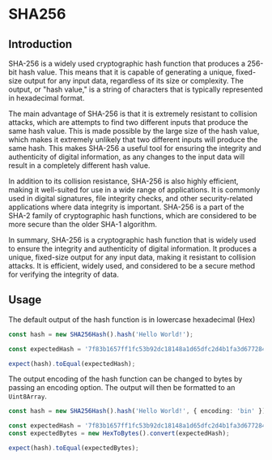 # SHA256

## Introduction

SHA-256 is a widely used cryptographic hash function that produces a 256-bit hash value. This means that it is capable of generating a unique, fixed-size output for any input data, regardless of its size or complexity. The output, or "hash value," is a string of characters that is typically represented in hexadecimal format.

The main advantage of SHA-256 is that it is extremely resistant to collision attacks, which are attempts to find two different inputs that produce the same hash value. This is made possible by the large size of the hash value, which makes it extremely unlikely that two different inputs will produce the same hash. This makes SHA-256 a useful tool for ensuring the integrity and authenticity of digital information, as any changes to the input data will result in a completely different hash value.

In addition to its collision resistance, SHA-256 is also highly efficient, making it well-suited for use in a wide range of applications. It is commonly used in digital signatures, file integrity checks, and other security-related applications where data integrity is important. SHA-256 is a part of the SHA-2 family of cryptographic hash functions, which are considered to be more secure than the older SHA-1 algorithm.

In summary, SHA-256 is a cryptographic hash function that is widely used to ensure the integrity and authenticity of digital information. It produces a unique, fixed-size output for any input data, making it resistant to collision attacks. It is efficient, widely used, and considered to be a secure method for verifying the integrity of data.

## Usage

The default output of the hash function is in lowercase hexadecimal (Hex)

```ts
const hash = new SHA256Hash().hash('Hello World!');

const expectedHash = '7f83b1657ff1fc53b92dc18148a1d65dfc2d4b1fa3d677284addd200126d9069';

expect(hash).toEqual(expectedHash);
```

The output encoding of the hash function can be changed to bytes by passing an encoding option.
The output will then be formatted to an `Uint8Array`.

```ts
const hash = new SHA256Hash().hash('Hello World!', { encoding: 'bin' });

const expectedHash = '7f83b1657ff1fc53b92dc18148a1d65dfc2d4b1fa3d677284addd200126d9069';
const expectedBytes = new HexToBytes().convert(expectedHash);

expect(hash).toEqual(expectedBytes);
```
